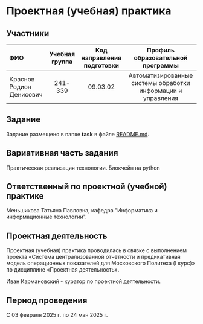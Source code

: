 # Проектная (учебная) практика

## Участники

| ФИО | Учебная группа | Код направления подготовки | Профиль образовательной программы |
|:-|:-:|:-:|:-:|
|Краснов Родион Денисович|241-339|09.03.02|Автоматизированные системы обработки информации и управления|

## Задание

Задание размещено в папке **task** в файле [README.md](task/README.md).

## Вариативная часть задания

Практическая реализация технологии. Блокчейн на python

## Ответственный по проектной (учебной) практике

Меньшикова Татьяна Павловна, кафедра "Информатика и информационные технологии".

## Проектная деятельность

Проектная (учебная) практика проводилась в связке с выполнением проекта «Система централизованной отчётности и предикативная модель операционных показателей для Московского Политеха (I курс)» по дисциплине «Проектная деятельность».

Иван Кармановский - куратор по проектной деятельности.

## Период проведения

С 03 февраля 2025 г. по 24 мая 2025 г.
